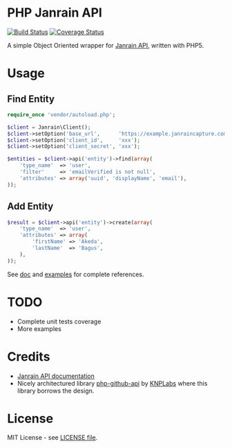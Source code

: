 PHP Janrain API
===============

[![Build Status](https://travis-ci.org/gedex/php-janrain-api.png?branch=master)](https://travis-ci.org/gedex/php-janrain-api)
[![Coverage Status](https://coveralls.io/repos/gedex/php-janrain-api/badge.png?branch=master)](https://coveralls.io/r/gedex/php-janrain-api?branch=master)

A simple Object Oriented wrapper for [Janrain API](http://developers.janrain.com/documentation/api/), written with PHP5.

# Usage

## Find Entity

~~~php
require_once 'vendor/autoload.php';

$client = Janrain\Client();
$client->setOption('base_url',      'https://example.janraincapture.com');
$client->setOption('client_id',     'xxx');
$client->setOption('client_secret', 'xxx');

$entities = $client->api('entity')->find(array(
	'type_name'  => 'user',
	'filter'     => 'emailVerified is not null',
	'attributes' => array('uuid', 'displayName', 'email'),
));
~~~

## Add Entity
~~~php
$result = $client->api('entity')->create(array(
	'type_name'  => 'user',
	'attributes' => array(
		'firstName' => 'Akeda',
		'lastName'  => 'Bagus',
	),
));
~~~

See [doc](doc/README.md) and [examples](examples/README.md) for complete references.

# TODO

* Complete unit tests coverage
* More examples

# Credits

* [Janrain API documentation](http://developers.janrain.com/documentation/api/)
* Nicely architectured library [php-github-api](https://github.com/KnpLabs/php-github-api) by [KNPLabs](https://github.com/KnpLabs) where this library borrows the design.

# License

MIT License - see [LICENSE file](LICENSE).
